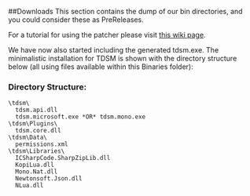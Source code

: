 ##Downloads
This section contains the dump of our bin directories, and you could consider these as PreReleases.

For a tutorial for using the patcher please visit [this wiki page](https://github.com/DeathCradle/Terraria-s-Dedicated-Server-Mod/wiki/A-Beginner%27s-Guide-for-TDSM-Rebind%3A-Installation-and-Running).

We have now also started including the generated tdsm.exe. The minimalistic installation for TDSM is shown with the directory structure below (all using files available within this Binaries folder):

### Directory Structure:
```
\tdsm\
  tdsm.api.dll
  tdsm.microsoft.exe *OR* tdsm.mono.exe
\tdsm\Plugins\
  tdsm.core.dll
\tdsm\Data\
  permissions.xml
\tdsm\Libraries\
  ICSharpCode.SharpZipLib.dll
  KopiLua.dll
  Mono.Nat.dll
  Newtonsoft.Json.dll
  NLua.dll
```
